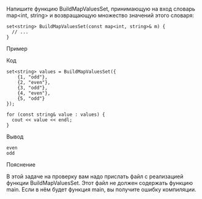 ﻿Напишите функцию BuildMapValuesSet, принимающую на вход словарь map<int, string> и возвращающую множество значений этого словаря:

	set<string> BuildMapValuesSet(const map<int, string>& m) {
	  // ...
	}

Пример

Код

	set<string> values = BuildMapValuesSet({
	    {1, "odd"},
	    {2, "even"},
	    {3, "odd"},
	    {4, "even"},
	    {5, "odd"}
	});

	for (const string& value : values) {
	  cout << value << endl;
	}

Вывод

	even
	odd

Пояснение

В этой задаче на проверку вам надо прислать файл с реализацией функции BuildMapValuesSet. Этот файл не должен содержать функцию main. Если в нём будет функция main, вы получите ошибку компиляции.